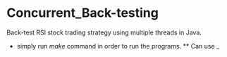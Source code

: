 # Concurrent_Back-testing
Back-test RSI stock trading strategy using multiple threads in Java.

* simply run *make* command in order to run the programs.
** Can use _
